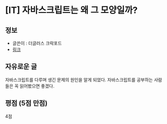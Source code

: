 # [IT] 자바스크립트는 왜 그 모양일까?

## 정보

- 글쓴이 : 더글러스 크락포드
- [링크](http://www.yes24.com/Product/Goods/90283410#:~:text=%EC%9D%B4%20%EC%B1%85%EC%9D%80%20%EC%9E%90%EB%B0%94%EC%8A%A4%ED%81%AC%EB%A6%BD%ED%8A%B8,%EC%82%AC%EC%9A%A9%EB%90%A0%20%EC%88%98%20%EC%9E%88%EB%8A%94%EC%A7%80%EB%A5%BC%20%EB%8B%A4%EB%A3%AC%EB%8B%A4.)

## 자유로운 글

자바스크립트를 다루며 생긴 문제의 원인을 알게 되었다. 자바스크립트를 공부하는 사람들은 꼭 읽어봤으면 좋겠다.

## 평점 (5점 만점)

4점
